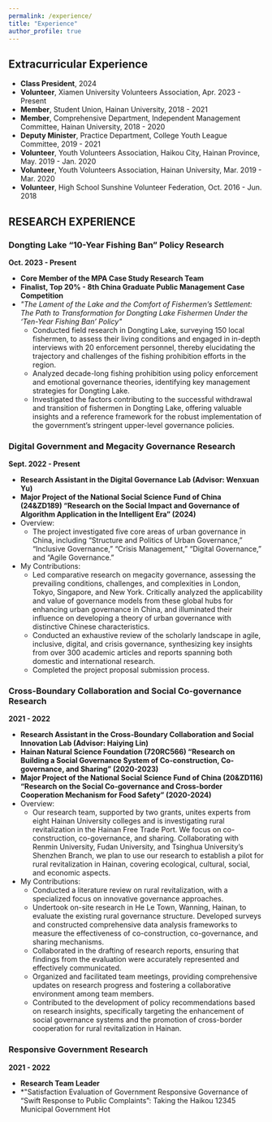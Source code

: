 ```yaml
---
permalink: /experience/
title: "Experience"
author_profile: true
---
```


## Extracurricular Experience

- **Class President**, 2024
- **Volunteer**, Xiamen University Volunteers Association, Apr. 2023 - Present
- **Member**, Student Union, Hainan University, 2018 - 2021
- **Member**, Comprehensive Department, Independent Management Committee, Hainan University, 2018 - 2020
- **Deputy Minister**, Practice Department, College Youth League Committee, 2019 - 2021
- **Volunteer**, Youth Volunteers Association, Haikou City, Hainan Province, May. 2019 - Jan. 2020
- **Volunteer**, Youth Volunteers Association, Hainan University, Mar. 2019 - Mar. 2020
- **Volunteer**, High School Sunshine Volunteer Federation, Oct. 2016 - Jun. 2018


## RESEARCH EXPERIENCE

### Dongting Lake “10-Year Fishing Ban” Policy Research
**Oct. 2023 - Present**
- **Core Member of the MPA Case Study Research Team**
- **Finalist, Top 20% - 8th China Graduate Public Management Case Competition**
- *"The Lament of the Lake and the Comfort of Fishermen’s Settlement: The Path to Transformation for Dongting Lake Fishermen Under the ‘Ten-Year Fishing Ban’ Policy"*
  - Conducted field research in Dongting Lake, surveying 150 local fishermen, to assess their living conditions and engaged in in-depth interviews with 20 enforcement personnel, thereby elucidating the trajectory and challenges of the fishing prohibition efforts in the region.
  - Analyzed decade-long fishing prohibition using policy enforcement and emotional governance theories, identifying key management strategies for Dongting Lake.
  - Investigated the factors contributing to the successful withdrawal and transition of fishermen in Dongting Lake, offering valuable insights and a reference framework for the robust implementation of the government’s stringent upper-level governance policies.

### Digital Government and Megacity Governance Research
**Sept. 2022 - Present**
- **Research Assistant in the Digital Governance Lab (Advisor: Wenxuan Yu)**
- **Major Project of the National Social Science Fund of China (24&ZD189) “Research on the Social Impact and Governance of Algorithm Application in the Intelligent Era” (2024)**
- Overview:
  - The project investigated five core areas of urban governance in China, including “Structure and Politics of Urban Governance,” “Inclusive Governance,” “Crisis Management,” “Digital Governance,” and “Agile Governance.”
- My Contributions:
  - Led comparative research on megacity governance, assessing the prevailing conditions, challenges, and complexities in London, Tokyo, Singapore, and New York. Critically analyzed the applicability and value of governance models from these global hubs for enhancing urban governance in China, and illuminated their influence on developing a theory of urban governance with distinctive Chinese characteristics.
  - Conducted an exhaustive review of the scholarly landscape in agile, inclusive, digital, and crisis governance, synthesizing key insights from over 300 academic articles and reports spanning both domestic and international research.
  - Completed the project proposal submission process.

### Cross-Boundary Collaboration and Social Co-governance Research
**2021 - 2022**
- **Research Assistant in the Cross-Boundary Collaboration and Social Innovation Lab (Advisor: Haiying Lin)**
- **Hainan Natural Science Foundation (720RC566) “Research on Building a Social Governance System of Co-construction, Co-governance, and Sharing” (2020-2023)**
- **Major Project of the National Social Science Fund of China (20&ZD116) “Research on the Social Co-governance and Cross-border Cooperation Mechanism for Food Safety” (2020-2024)**
- Overview:
  - Our research team, supported by two grants, unites experts from eight Hainan University colleges and is investigating rural revitalization in the Hainan Free Trade Port. We focus on co-construction, co-governance, and sharing. Collaborating with Renmin University, Fudan University, and Tsinghua University’s Shenzhen Branch, we plan to use our research to establish a pilot for rural revitalization in Hainan, covering ecological, cultural, social, and economic aspects.
- My Contributions:
  - Conducted a literature review on rural revitalization, with a specialized focus on innovative governance approaches.
  - Undertook on-site research in He Le Town, Wanning, Hainan, to evaluate the existing rural governance structure. Developed surveys and constructed comprehensive data analysis frameworks to measure the effectiveness of co-construction, co-governance, and sharing mechanisms.
  - Collaborated in the drafting of research reports, ensuring that findings from the evaluation were accurately represented and effectively communicated.
  - Organized and facilitated team meetings, providing comprehensive updates on research progress and fostering a collaborative environment among team members.
  - Contributed to the development of policy recommendations based on research insights, specifically targeting the enhancement of social governance systems and the promotion of cross-border cooperation for rural revitalization in Hainan.

### Responsive Government Research
**2021 - 2022**
- **Research Team Leader**
- *"Satisfaction Evaluation of Government Responsive Governance of “Swift Response to Public Complaints”: Taking the Haikou 12345 Municipal Government Hot

